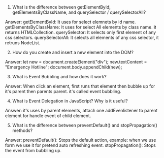 1. What is the difference between getElementById, getElementsByClassName, and querySelector / querySelectorAll?

Answer:
getElementById: It uses for select elemnets by id name.
getElementsByClassName: It uses for select All elements by class name. it returns HTMLCollection.
querySelector: It selects only first element of any css selectors.
querySelectorAll: It selects all elements of any css selector, it retruns NodeList.


2. How do you create and insert a new element into the DOM?

Answer:
let new = document.createElement("div");
new.textContent = "Emergency Hotline";
document.body.appendChild(new);


3. What is Event Bubbling and how does it work?

Answer: When click an element, first runs that element then bubble up for it's parent then parents parent. it's called event bubbling.


4. What is Event Delegation in JavaScript? Why is it useful?

Answer: it's uses by parent elements, attach one addEvenlistener to parent element for handle event of child element.


5. What is the difference between preventDefault() and stopPropagation() methods?

Answer: 
preventDefault(): Stops the default action, example: when we use form we use it for pretend auto refreshing event.
stopPropagation(): Stops the event from bubbling up.